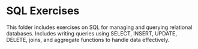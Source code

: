 # SQL Exercises

This folder includes exercises on SQL for managing and querying relational databases.
Includes writing queries using SELECT, INSERT, UPDATE, DELETE, joins, and aggregate functions to handle data effectively.

